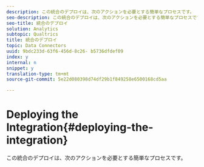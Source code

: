 ```yaml
---
description: この統合のデプロイは、次のアクションを必要とする簡単なプロセスです。
seo-description: この統合のデプロイは、次のアクションを必要とする簡単なプロセスです。
seo-title: 統合のデプロイ
solution: Analytics
subtopic: Qualtrics
title: 統合のデプロイ
topic: Data Connectors
uuid: 9bdc233d-63f6-456d-8c26- b5736dfdef09
index: y
internal: n
snippet: y
translation-type: tm+mt
source-git-commit: 5e22d080398d74df29b1f849258e6500168cd5aa

---
```



# Deploying the Integration{#deploying-the-integration}

この統合のデプロイは、次のアクションを必要とする簡単なプロセスです。

